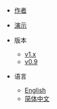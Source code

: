 - [作者](https://vonng.com/en/)
- [演示](http://demo.pigsty.cc)

- 版本
  - [v1.x](/)
  - [v0.9](http://v0.pigsty.cc)

- 语言
  - [English](/)
  - [简体中文](/zh-cn/)
